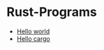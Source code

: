 # Rust-Programs

- [Hello world](https://github.com/Proxy1967/Rust-Programs/tree/main/hello_world)
- [Hello cargo](https://github.com/Proxy1967/Rust-Programs/tree/main/hello_cargo)
